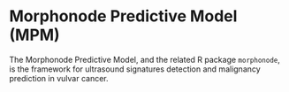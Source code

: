 # Morphonode Predictive Model (MPM)
The Morphonode Predictive Model, and the related R package `morphonode`, is the framework for ultrasound signatures detection and malignancy prediction in vulvar cancer.
